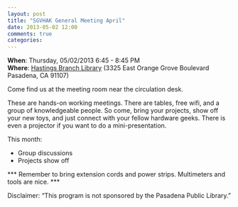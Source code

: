 ```yaml
---
layout: post
title: "SGVHAK General Meeting April"
date: 2013-05-02 12:00
comments: true
categories: 
---
```


__When__: Thursday, 05/02/2013 6:45 - 8:45 PM<br />
__Where__: [Hastings Branch Library](http://cityofpasadena.net/library/about_the_library/hastings_branch/) (3325 East Orange Grove Boulevard  Pasadena, CA 91107)

Come find us at the meeting room near the circulation desk.

These are hands-on working meetings. There are tables, free wifi, and a group of knowledgeable people. So come, bring your projects, show off your new toys, and just connect with your fellow hardware geeks. There is even a projector if you want to do a mini-presentation.

This month:
* Group discussions
* Projects show off

*** Remember to bring extension cords and power strips. Multimeters and tools are nice. ***

Disclaimer: “This program is not sponsored by the Pasadena Public Library.”
